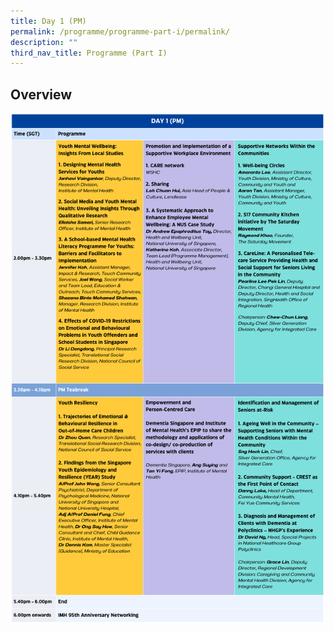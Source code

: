 ```yaml
---
title: Day 1 (PM)
permalink: /programme/programme-part-i/permalink/
description: ""
third_nav_title: Programme (Part I)
---
```

## Overview
![day 1/PM](/images/day%201%20(pm).png)